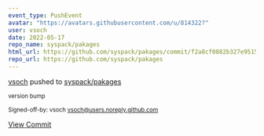 ```yaml
---
event_type: PushEvent
avatar: "https://avatars.githubusercontent.com/u/814322?"
user: vsoch
date: 2022-05-17
repo_name: syspack/pakages
html_url: https://github.com/syspack/pakages/commit/f2a8cf0882b327e9515a3a80e36a1cc95a72496c
repo_url: https://github.com/syspack/pakages
---
```


<a href='https://github.com/vsoch' target='_blank'>vsoch</a> pushed to <a href='https://github.com/syspack/pakages' target='_blank'>syspack/pakages</a>

<small>version bump

Signed-off-by: vsoch <vsoch@users.noreply.github.com></small>

<a href='https://github.com/syspack/pakages/commit/f2a8cf0882b327e9515a3a80e36a1cc95a72496c' target='_blank'>View Commit</a>